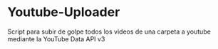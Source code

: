 # Youtube-Uploader
Script para subir de golpe todos los videos de una carpeta a youtube mediante la YouTube Data API v3
